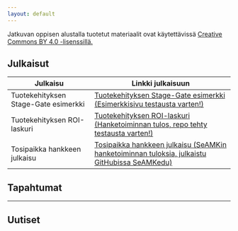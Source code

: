 ```yaml
---
layout: default
---
```

Jatkuvan oppisen alustalla tuotetut materiaalit ovat käytettävissä [Creative Commons BY 4.0 -lisenssillä.](https://creativecommons.org/licenses/by/4.0/legalcode.fi)
## Julkaisut

| Julkaisu | Linkki julkaisuun |
|----|----|
| Tuotekehityksen Stage-Gate esimerkki  | [Tuotekehityksen Stage-Gate esimerkki (Esimerkkisivu testausta varten!)](https://github.com/SeAMK-alykkaat-teknologiat/Tuotekehitys-Stage-Gate-esimerkki.git) |
| Tuotekehityksen ROI-laskuri | [Tuotekehityksen ROI-laskuri (Hanketoiminnan tulos, repo tehty testausta varten!)](https://github.com/SeAMK-alykkaat-teknologiat/Tuotekehitys-ROI-tuotekehityslaskuri.git)|
| Tosipaikka hankkeen julkaisu | [Tosipaikka hankkeen julkaisu (SeAMKin hanketoiminnan tuloksia, julkaistu GitHubissa SeAMKedu)](https://github.com/SeAMKedu/tosipaikka-indoor-positioning.git)|




## Tapahtumat
---
## Uutiset

